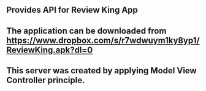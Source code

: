 ## Provides API for Review King App
## The application can be downloaded from https://www.dropbox.com/s/r7wdwuym1ky8yp1/ReviewKing.apk?dl=0
##
## This server was created by applying Model View Controller principle. 
